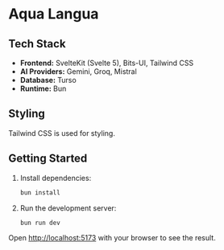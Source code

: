 # Aqua Langua

## Tech Stack

*   **Frontend:** SvelteKit (Svelte 5), Bits-UI, Tailwind CSS
*   **AI Providers:** Gemini, Groq, Mistral
*   **Database:** Turso
*   **Runtime:** Bun

## Styling

Tailwind CSS is used for styling.

## Getting Started

1.  Install dependencies:

    ```bash
    bun install
    ```
2.  Run the development server:

    ```bash
    bun run dev
    ```

Open <http://localhost:5173> with your browser to see the result.

